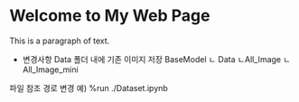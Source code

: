 <html>
<head>
  <title>My Web Page</title>
</head>
<body>
  <h1>Welcome to My Web Page</h1>
  <p>This is a paragraph of text.</p>
</body>
</html>

- 변경사항
Data 폴더 내에 기존 이미지 저장
BaseModel
 ㄴ Data
     ㄴAll_Image
     ㄴAll_Image_mini

파일 참조 경로 변경
예) %run ./Dataset.ipynb

